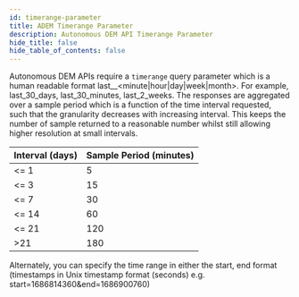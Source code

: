 ```yaml
---
id: timerange-parameter
title: ADEM Timerange Parameter
description: Autonomous DEM API Timerange Parameter
hide_title: false
hide_table_of_contents: false
---
```


Autonomous DEM APIs require a `timerange` query parameter which is a human readable format last_<N>_<minute|hour|day|week|month>. For example, last_30_days, last_30_minutes, last_2_weeks. The responses are aggregated over a sample period which is a function of the time interval requested, such that the granularity decreases with increasing interval. This keeps the number of sample returned to a reasonable number whilst still allowing higher resolution at small intervals.

| Interval (days)    | Sample Period (minutes) |
| ---------------    | ----------------------- |
| <= 1               |  5                      |
| <= 3               | 15                      |
| <= 7               | 30                      |
| <= 14              | 60                      |
| <= 21              | 120                     |
| >21                | 180                     |

Alternately, you can specify the time range in either the start, end format (timestamps in Unix timestamp format (seconds) e.g. start=1686814360&end=1686900760)
